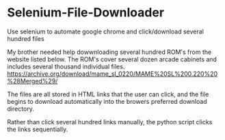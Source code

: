 # Selenium-File-Downloader
Use selenium to automate google chrome and click/download several hundred files


My brother needed help dowwnloading several hundred ROM's from the website listed below. 
The ROM's cover several dozen arcade cabinets and includes several thousand individual files. 
https://archive.org/download/mame_sl_0220/MAME%20SL%200.220%20%28Merged%29/


The files are all stored in HTML links that the user can click, and the file begins to download automatically into the browers preferred download directory. 

Rather than click several hundred links manually, the python script clicks the links sequentially. 

